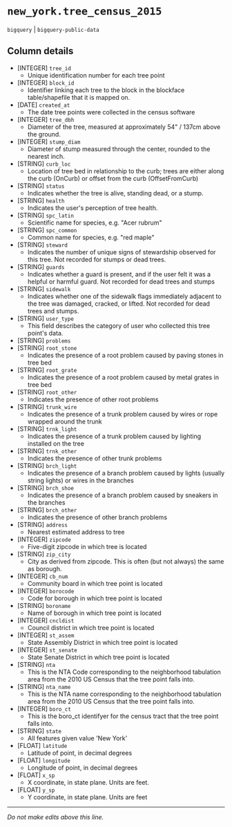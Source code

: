 # `new_york.tree_census_2015`
`bigquery` | `bigquery-public-data`

## Column details
* [INTEGER]   `tree_id`
  - Unique identification number for each tree point
* [INTEGER]   `block_id`
  - Identifier linking each tree to the block in the blockface table/shapefile that it is mapped on.
* [DATE]      `created_at`
  - The date tree points were collected in the census software
* [INTEGER]   `tree_dbh`
  - Diameter of the tree, measured at approximately 54" / 137cm above the ground.
* [INTEGER]   `stump_diam`
  - Diameter of stump measured through the center, rounded to the nearest inch.
* [STRING]    `curb_loc`
  - Location of tree bed in relationship to the curb; trees are either along the curb (OnCurb) or offset from the curb (OffsetFromCurb)
* [STRING]    `status`
  - Indicates whether the tree is alive, standing dead, or a stump.
* [STRING]    `health`
  - Indicates the user's perception of tree health.
* [STRING]    `spc_latin`
  - Scientific name for species, e.g. "Acer rubrum"
* [STRING]    `spc_common`
  - Common name for species, e.g. "red maple"
* [STRING]    `steward`
  - Indicates the number of unique signs of stewardship observed for this tree. Not recorded for stumps or dead trees.
* [STRING]    `guards`
  - Indicates whether a guard is present, and if the user felt it was a helpful or harmful guard. Not recorded for dead trees and stumps
* [STRING]    `sidewalk`
  - Indicates whether one of the sidewalk flags immediately adjacent to the tree was damaged, cracked, or lifted. Not recorded for dead trees and stumps.
* [STRING]    `user_type`
  - This field describes the category of user who collected this tree point's data.
* [STRING]    `problems`
* [STRING]    `root_stone`
  - Indicates the presence of a root problem caused by paving stones in tree bed
* [STRING]    `root_grate`
  - Indicates the presence of a root problem caused by metal grates in tree bed
* [STRING]    `root_other`
  - Indicates the presence of other root problems
* [STRING]    `trunk_wire`
  - Indicates the presence of a trunk problem caused by wires or rope wrapped around the trunk
* [STRING]    `trnk_light`
  - Indicates the presence of a trunk problem caused by lighting installed on the tree
* [STRING]    `trnk_other`
  - Indicates the presence of other trunk problems
* [STRING]    `brch_light`
  - Indicates the presence of a branch problem caused by lights (usually string lights) or wires in the branches
* [STRING]    `brch_shoe`
  - Indicates the presence of a branch problem caused by sneakers in the branches
* [STRING]    `brch_other`
  - Indicates the presence of other branch problems
* [STRING]    `address`
  - Nearest estimated address to tree
* [INTEGER]   `zipcode`
  - Five-digit zipcode in which tree is located
* [STRING]    `zip_city`
  - City as derived from zipcode. This is often (but not always) the same as borough.
* [INTEGER]   `cb_num`
  - Community board in which tree point is located
* [INTEGER]   `borocode`
  - Code for borough in which tree point is located
* [STRING]    `boroname`
  - Name of borough in which tree point is located
* [INTEGER]   `cncldist`
  - Council district in which tree point is located
* [INTEGER]   `st_assem`
  - State Assembly District in which tree point is located
* [INTEGER]   `st_senate`
  - State Senate District in which tree point is located
* [STRING]    `nta`
  - This is the NTA Code corresponding to the neighborhood tabulation area from the 2010 US Census that the tree point falls into.
* [STRING]    `nta_name`
  - This is the NTA name corresponding to the neighborhood tabulation area from the 2010 US Census that the tree point falls into.
* [INTEGER]   `boro_ct`
  - This is the boro_ct identifyer for the census tract that the tree point falls into.
* [STRING]    `state`
  - All features given value 'New York'
* [FLOAT]     `latitude`
  - Latitude of point, in decimal degrees
* [FLOAT]     `longitude`
  - Longitude of point, in decimal degrees
* [FLOAT]     `x_sp`
  - X coordinate, in state plane. Units are feet.
* [FLOAT]     `y_sp`
  - Y coordinate, in state plane. Units are feet

-------------------------------------------------------------------------------
*Do not make edits above this line.*
